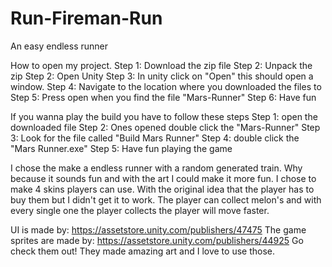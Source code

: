 # Run-Fireman-Run
An easy endless runner

How to open my project. 
Step 1: Download the zip file
Step 2: Unpack the zip
Step 2: Open Unity
Step 3: In unity click on "Open" this should open a window.
Step 4: Navigate to the location where you downloaded the files to
Step 5: Press open when you find the file "Mars-Runner"
Step 6: Have fun

If you wanna play the build you have to follow these steps
Step 1: open the downloaded file
Step 2: Ones opened double click the "Mars-Runner"
Step 3: Look for the file called "Build Mars Runner"
Step 4: double click the "Mars Runner.exe"
Step 5: Have fun playing the game

I chose the make a endless runner with a random generated train. 
Why because it sounds fun and with the art I could make it more fun. 
I chose to make 4 skins players can use. With the original idea that the player has to buy them but I didn't get it to work.
The player can collect melon's and with every single one the player collects the player will move faster.

UI is made by: https://assetstore.unity.com/publishers/47475
The game sprites are made by: https://assetstore.unity.com/publishers/44925
Go check them out! They made amazing art and I love to use those.
